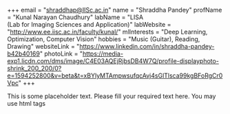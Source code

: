 +++
email = "shraddhap@IISc.ac.in"
name = "Shraddha Pandey"
profName = "Kunal Narayan Chaudhury"
labName = "LISA<br>(Lab for Imaging Sciences and Application)"
labWebsite = "http://www.ee.iisc.ac.in/faculty/kunal/"
mlInterests = "Deep Learning, Optimization, Computer Vision"
hobbies = "Music (Guitar), Reading, Drawing"
websiteLink = "https://www.linkedin.com/in/shraddha-pandey-b42b40169"
photoLink = "https://media-exp1.licdn.com/dms/image/C4E03AQEjRjbsDB4W7Q/profile-displayphoto-shrink_200_200/0?e=1594252800&v=beta&t=xBYlyMTAmpwsufqcAvj4sGlTlsca99kgBFoRgCr0Vpc"
+++

This is some placeholder text. Please fill your required text here. You may use html tags